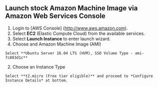 ## Launch stock Amazon Machine Image via Amazon Web Services Console

1. Login to [AWS Console] (http://www.aws.amazon.com).
2. Select **EC2** (Elastic Compute Cloud) from the available services.
3. Select **Launch Instance** to enter launch wizard.
  1. Choose and Amazon Machine Image (AMI)
    
    Select **Ubuntu Server 16.04 LTS (HVM), SSD Volume Type - ami-7c803d1c**
  
  2. Choose an Instance Type
  
    Select **t2.micro (Free tier eligible)** and proceed to *Configure Instance Details* at bottom.
